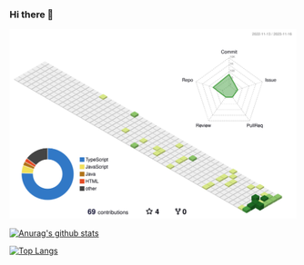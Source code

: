 ### Hi there 👋

![](./profile-3d-contrib/profile-green-animate.svg)

[![Anurag's github stats](https://github-readme-stats.vercel.app/api?username=RunnningDogg&count_private=true)](https://github.com/anuraghazra/github-readme-stats)

[![Top Langs](https://github-readme-stats.vercel.app/api/top-langs/?username=RunnningDogg&layout=compact)](https://github.com/anuraghazra/github-readme-stats)

<!--START_SECTION:waka-->

<!--END_SECTION:waka-->
